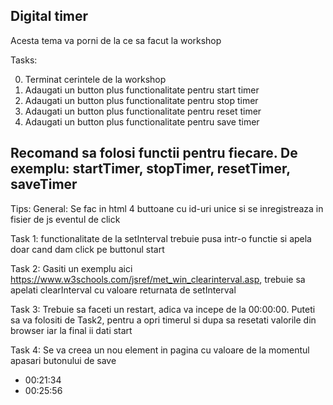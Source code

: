## Digital timer

Acesta tema va porni de la ce sa facut la workshop

Tasks:

0. Terminat cerintele de la workshop 
1. Adaugati un button plus functionalitate pentru start timer
2. Adaugati un button plus functionalitate pentru stop timer
3. Adaugati un button plus functionalitate pentru reset timer
4. Adaugati un button plus functionalitate pentru save timer

## Recomand sa folosi functii pentru fiecare. De exemplu: startTimer, stopTimer, resetTimer, saveTimer
Tips:
General: Se fac in html 4 buttoane cu id-uri unice si se inregistreaza in fisier de js eventul de click

Task 1: functionalitate de la setInterval trebuie pusa intr-o functie si apela doar cand dam click pe buttonul start

Task 2: Gasiti un exemplu aici https://www.w3schools.com/jsref/met_win_clearinterval.asp, trebuie sa apelati clearInterval cu valoare returnata de setInterval

Task 3: Trebuie sa faceti un restart, adica va incepe de la 00:00:00. Puteti sa va folositi de Task2, pentru a opri timerul si dupa sa resetati valorile din browser iar la final ii dati start

Task 4: Se va creea un nou element in pagina cu valoare de la momentul apasari butonului de save
- 00:21:34
- 00:25:56